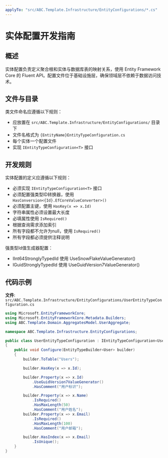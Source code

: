 ```yaml
---
applyTo: "src/ABC.Template.Infrastructure/EntityConfigurations/*.cs"
---
```


# 实体配置开发指南

## 概述

实体配置负责定义聚合根和实体与数据库表的映射关系，使用 Entity Framework Core 的 Fluent API。配置文件位于基础设施层，确保领域层不依赖于数据访问技术。

## 文件与目录

类文件命名应遵循以下规则：
- 应放置在 `src/ABC.Template.Infrastructure/EntityConfigurations/` 目录下
- 文件名格式为 `{EntityName}EntityTypeConfiguration.cs`
- 每个实体一个配置文件
- 实现 `IEntityTypeConfiguration<T>` 接口

## 开发规则

实体配置的定义应遵循以下规则：
- 必须实现 `IEntityTypeConfiguration<T>` 接口
- 必须配置强类型ID转换器，使用 `HasConversion<{Id}.EfCoreValueConverter>()`
- 必须配置主键，使用 `HasKey(x => x.Id)`
- 字符串属性必须设置最大长度
- 必填属性使用 `IsRequired()`
- 根据查询需求添加索引
- 所有字段都不允许为null，使用 `IsRequired()`
- 所有字段都必须提供注释说明

强类型Id值生成器配置：
- IInt64StronglyTypedId 使用 UseSnowFlakeValueGenerator()
- IGuidStronglyTypedId 使用 UseGuidVersion7ValueGenerator()

## 代码示例

**文件**: `src/ABC.Template.Infrastructure/EntityConfigurations/UserEntityTypeConfiguration.cs`

```csharp
using Microsoft.EntityFrameworkCore;
using Microsoft.EntityFrameworkCore.Metadata.Builders;
using ABC.Template.Domain.AggregatesModel.UserAggregate;

namespace ABC.Template.Infrastructure.EntityConfigurations;

public class UserEntityTypeConfiguration : IEntityTypeConfiguration<User>
{
    public void Configure(EntityTypeBuilder<User> builder)
    {
        builder.ToTable("Users");

        builder.HasKey(x => x.Id);

        builder.Property(x => x.Id)
            .UseGuidVersion7ValueGenerator()
            .HasComment("用户标识");

        builder.Property(x => x.Name)
            .IsRequired()
            .HasMaxLength(50)
            .HasComment("用户姓名");
        builder.Property(x => x.Email)
            .IsRequired()
            .HasMaxLength(100)
            .HasComment("用户邮箱");

        builder.HasIndex(x => x.Email)
            .IsUnique();
    }
}
```
